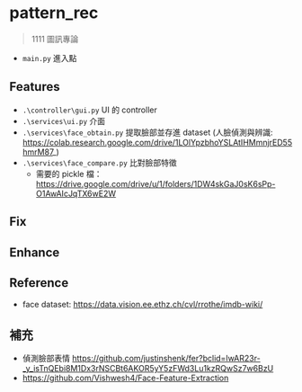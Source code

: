 # pattern_rec
> 1111 圖訊專論

+ `main.py` 進入點

## Features
+ `.\controller\gui.py` UI 的 controller
+ `.\services\ui.py` 介面
+ `.\services\face_obtain.py` 提取臉部並存進 dataset (人臉偵測與辨識: https://colab.research.google.com/drive/1LOlYpzbhoYSLAtIHMmnjrED55hmrM87_)
+ `.\services\face_compare.py` 比對臉部特徵
    + 需要的 pickle 檔：https://drive.google.com/drive/u/1/folders/1DW4skGaJ0sK6sPp-O1AwAIcJqTX6wE2W

## Fix

## Enhance

## Reference
+ face dataset: https://data.vision.ee.ethz.ch/cvl/rrothe/imdb-wiki/

## 補充
+ 偵測臉部表情 https://github.com/justinshenk/fer?bclid=IwAR23r-_y_isTnQEbi8M1Dx3rNSCBt6AKOR5yY5zFWd3Lu1kzRQwSz7w6BzU
+ https://github.com/Vishwesh4/Face-Feature-Extraction
